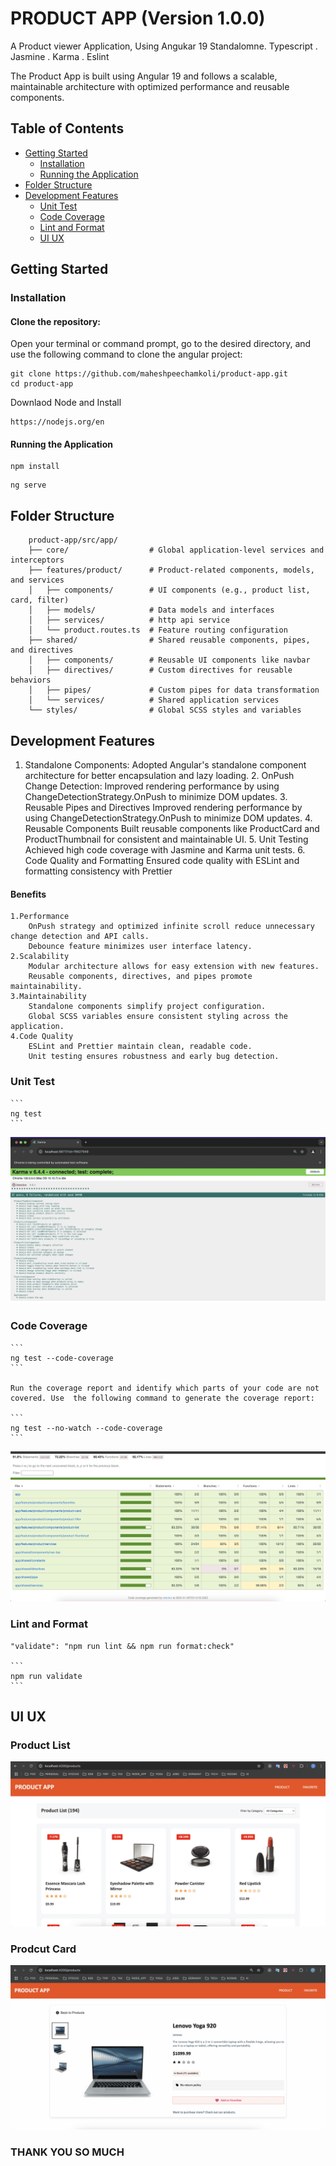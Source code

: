 # PRODUCT APP (Version 1.0.0)

A Product viewer Application, Using Angukar 19 Standalomne. Typescript . Jasmine . Karma . Eslint

The Product App is built using Angular 19 and follows a scalable, maintainable architecture with optimized performance and reusable components.

## Table of Contents

- [Getting Started](#getting-started)
  - [Installation](#installation)
  - [Running the Application](#running-the-application)
- [Folder Structure](#folder-structure)
- [Development Features](#development-features)
  - [Unit Test](#unit-test)
  - [Code Coverage](#code-coverage)
  - [Lint and Format](#lint-format)
  - [UI UX](#ui-ux)

## Getting Started

### Installation

#### Clone the repository:

Open your terminal or command prompt, go to the desired directory, and use the following command to clone the angular project:

```
git clone https://github.com/maheshpeechamkoli/product-app.git
cd product-app
```

Downlaod Node and Install

```
https://nodejs.org/en
```

#### Running the Application

```
npm install
```

```
ng serve
```

## Folder Structure

```
    product-app/src/app/
    ├── core/                  # Global application-level services and interceptors
    ├── features/product/      # Product-related components, models, and services
    │   ├── components/        # UI components (e.g., product list, card, filter)
    │   ├── models/            # Data models and interfaces
    │   ├── services/          # http api service
    │   └── product.routes.ts  # Feature routing configuration
    ├── shared/                # Shared reusable components, pipes, and directives
    │   ├── components/        # Reusable UI components like navbar
    │   ├── directives/        # Custom directives for reusable behaviors
    │   ├── pipes/             # Custom pipes for data transformation
    │   └── services/          # Shared application services
    └── styles/                # Global SCSS styles and variables
```

## Development Features

1.  Standalone Components:
    Adopted Angular's standalone component architecture for better encapsulation and lazy loading. 2. OnPush Change Detection:
    Improved rendering performance by using ChangeDetectionStrategy.OnPush to minimize DOM updates. 3. Reusable Pipes and Directives
    Improved rendering performance by using ChangeDetectionStrategy.OnPush to minimize DOM updates. 4. Reusable Components
    Built reusable components like ProductCard and ProductThumbnail for consistent and maintainable UI. 5. Unit Testing
    Achieved high code coverage with Jasmine and Karma unit tests. 6. Code Quality and Formatting
    Ensured code quality with ESLint and formatting consistency with Prettier

#### Benefits

    1.Performance
        OnPush strategy and optimized infinite scroll reduce unnecessary change detection and API calls.
        Debounce feature minimizes user interface latency.
    2.Scalability
        Modular architecture allows for easy extension with new features.
        Reusable components, directives, and pipes promote maintainability.
    3.Maintainability
        Standalone components simplify project configuration.
        Global SCSS variables ensure consistent styling across the application.
    4.Code Quality
        ESLint and Prettier maintain clean, readable code.
        Unit testing ensures robustness and early bug detection.

### Unit Test

    ```
    ng test
    ```

![Unit Test](screenshot/test.png)

### Code Coverage

    ```
    ng test --code-coverage
    ```

    Run the coverage report and identify which parts of your code are not covered. Use  the following command to generate the coverage report:

    ```
    ng test --no-watch --code-coverage
    ```

![Code Coverage](screenshot/code-coverage.png)

### Lint and Format

    "validate": "npm run lint && npm run format:check"

    ```
    npm run validate
    ```

## UI UX

### Product List

![UI UX](screenshot/product-list.png)

### Prodcut Card

![UI UX](screenshot/prodcut-card.png)

### THANK YOU SO MUCH
